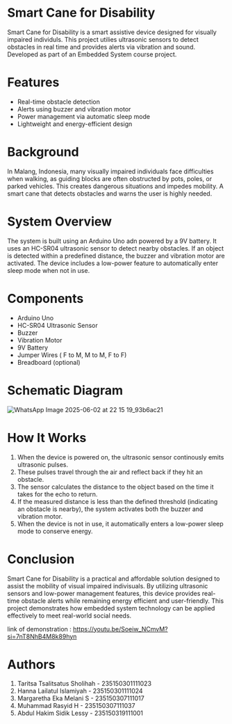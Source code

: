 # Smart Cane for Disability
Smart Cane for Disability is a smart assistive device designed for visually impaired individuls. This project utilies ultrasonic sensors to detect obstacles in real time and provides alerts via vibration and sound. Developed as part of an Embedded System course project.

# Features
- Real-time obstacle detection
- Alerts using buzzer and vibration motor
- Power management via automatic sleep mode
- Lightweight and energy-efficient design

# Background
In Malang, Indonesia, many visually impaired individuals face difficulties when walking, as guiding blocks are often obstructed by pots, poles, or parked vehicles. This creates dangerous situations and impedes mobility. A smart cane that detects obstacles and warns the user is highly needed.

# System Overview
The system is built using an Arduino Uno adn powered by a 9V battery. It uses an HC-SR04 ultrasonic sensor to detect nearby obstacles. If an object is detected within a predefined distance, the buzzer and vibration motor are activated. The device includes a low-power feature to automatically enter sleep mode when not in use.

# Components
- Arduino Uno
- HC-SR04 Ultrasonic Sensor
- Buzzer
- Vibration Motor
- 9V Battery
- Jumper Wires ( F to M, M to M, F to F)
- Breadboard (optional)

# Schematic Diagram
![WhatsApp Image 2025-06-02 at 22 15 19_93b6ac21](https://github.com/user-attachments/assets/a214facf-546f-44d4-b1bd-95fb095cb059)

# How It Works
1. When the device is powered on, the ultrasonic sensor continously emits ultrasonic pulses.
2. These pulses travel through the air and reflect back if they hit an obstacle.
3. The sensor calculates the distance to the object based on the time it takes for the echo to return.
4. If the measured distance is less than the defined threshold (indicating an obstacle is nearby), the system activates both the buzzer and vibration motor.
5. When the device is not in use, it automatically enters a low-power sleep mode to conserve energy.

# Conclusion
Smart Cane for Disability is a practical and affordable solution designed to assist the mobility of visual impaired indivisuals. By utilizing ultrasonic sensors and low-power management features, this device provides real-time obstacle alerts while remaining energy efficient and user-friendly. This project demonstrates how embedded system technology can be applied effectively to meet real-world social needs.

link of demonstration : https://youtu.be/Soeiw_NCmvM?si=7nT8NhB4M8k89hyn

# Authors
1. Taritsa Tsalitsatus Sholihah  - 235150301111023
2. Hanna Lailatul Islamiyah      - 235150301111024
3. Margaretha Eka Melani S       - 235150307111017
4. Muhammad Rasyid H             - 235150307111037
5. Abdul Hakim Sidik Lessy       - 235150319111001
